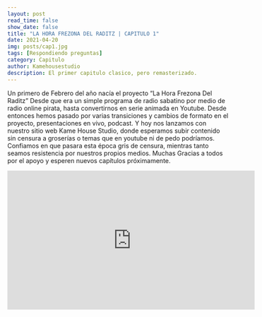 ```yaml
---
layout: post
read_time: false
show_date: false
title: "LA HORA FREZONA DEL RADITZ | CAPITULO 1"
date: 2021-04-20
img: posts/cap1.jpg
tags: [Respondiendo preguntas]
category: Capitulo
author: Kamehousestudio
description: El primer capitulo clasico, pero remasterizado.
---
```

Un primero de Febrero del año nacía el proyecto “La Hora Frezona Del Raditz”
Desde que era un simple programa de radio sabatino por medio de radio online pirata, hasta convertirnos en serie animada en Youtube.
Desde entonces hemos pasado por varias transiciones y cambios de formato en el proyecto, presentaciones en vivo, podcast. Y hoy nos lanzamos con nuestro sitio web Kame House Studio, donde esperamos subir contenido sin censura a groserías o temas que en youtube ni de pedo podríamos.
Confiamos en que pasara esta época gris de censura, mientras tanto seamos resistencia por nuestros propios medios.
Muchas Gracias a todos por el apoyo y esperen nuevos capítulos próximamente.

<iframe width="560" height="315" src="https://www.pornhub.com/embed/66004492be38b" title="YouTube video player" frameborder="0" allow="accelerometer; autoplay; clipboard-write; encrypted-media; gyroscope; picture-in-picture" allowfullscreen></iframe>


